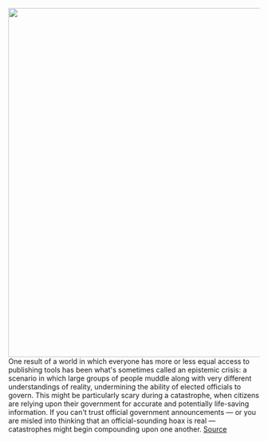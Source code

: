 <img src='https://cdn.vox-cdn.com/thumbor/Lu3Bn30fiI9bh0DBZ-fq_JB4VRU=/0x0:5000x3338/1200x800/filters:focal(2100x1269:2900x2069)/cdn.vox-cdn.com/uploads/chorus_image/image/66211409/1197115881.jpg.0.jpg' width='700px' /><br/>
One result of a world in which everyone has more or less equal access to publishing tools has been what's sometimes called an epistemic crisis: a scenario in which large groups of people muddle along with very different understandings of reality, undermining the ability of elected officials to govern. This might be particularly scary during a catastrophe, when citizens are relying upon their government for accurate and potentially life-saving information. If you can't trust official government announcements — or you are misled into thinking that an official-sounding hoax is real — catastrophes might begin compounding upon one another.
<a href='https://www.theverge.com/interface/2020/1/29/21111849/coronavirus-misinformation-hoaxes-facebook-youtube-twitter-china'> Source <a/>